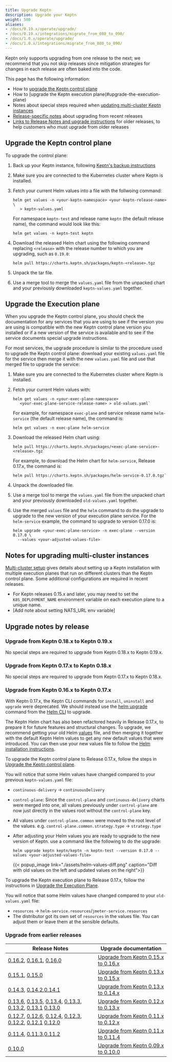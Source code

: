 ```yaml
---
title: Upgrade Keptn
description: Upgrade your Keptn
weight: 500
aliases:
- /docs/0.19.x/operate/upgrade/
- /docs/0.19.x/integrations/migrate_from_080_to_090/
- /docs/1.0.x/operate/upgrade/
- /docs/1.0.x/integrations/migrate_from_080_to_090/
---
```


Keptn only supports upgrading from one release to the next;
we recommend that you not skip releases
since mitigation strategies for changes in each release
are often baked into the code.

This page has the following information:

* How to [upgrade the Keptn control plane](#upgrade-the-keptn-control-plane)
* How to [upgrade the Keptn execution plane\(#upgrade-the-execution-plane)
* Notes about special steps required when
  [updating multi-cluster Keptn instances](#notes-for-upgrading-multi-cluster-instances)
* [Release-specific notes](#upgrade-notes-by-release) about upgrading from recent releases
* [Links to Release Notes and upgrade instructions](#upgrade-from-earlier-releases) for older releases,
  to help customers who must upgrade from older releases

## Upgrade the Keptn control plane

To upgrade the control plane:

1. Back up your Keptn instance, following
   [Keptn's backup instructions](../../../0.19.x/operate/backup_and_restore)
1. Make sure you are connected to the Kubernetes cluster where Keptn is installed.
1. Fetch your current Helm values into a file with the follwoing command:

   ```
   helm get values -n <your-keptn-namespace> <your-keptn-release-name> \
      > keptn-values.yaml
   ```

   For namespace `keptn-test` and release name `keptn` (the default release name),
   the command would look like this:

   ```
   helm get values -n keptn-test keptn
   ```

1. Download the released Helm chart using the following command
   replacing `<release>` with the release number to which you are upgrading,
   such as `0.19.0`:
   ```
   helm pull https://charts.keptn.sh/packages/keptn-<release>.tgz
   ```
1. Unpack the tar file.

1.  Use a merge tool to merge the `values.yaml` file from the unpacked chart
    and your previously downloaded `keptn-values.yaml` together.

## Upgrade the Execution plane

When you upgrade the Keptn control plane,
you should check the documentation for any services that you are using
to see if the version you are using is compatible with the new Keptn control plane version you installed
or if a new version of the service is available
and to see if the service documents special upgrade instructions.

For most services, the upgrade procedure is similar to the procedure used
to upgrade the Keptn control plane:
download your existing `values.yaml` file for the service
then merge it with the new `values.yaml` file
and use that merged file to upgrade the service:

1. Make sure you are connected to the Kubernetes cluster where Keptn is installed.
1. Fetch your current Helm values with:

   ```
   helm get values -n <your-exec-plane-namespace>
      <your-exec-plane-service-release-name> > old-values.yaml`
   ```
    For example, for namespace `exec-plane` and service release name `helm-service`
    (the default release name), the command is:

   ```
   helm get values -n exec-plane helm-service
   ```

1. Download the released Helm chart using:

   ```
   helm pull https://charts.keptn.sh/packages/<exec-plane-service>-<release>.tgz`
   ```

     For example, to download the Helm chart for `helm-service`, Release 0.17.x,
     the command is:

     ```
     helm pull https://charts.keptn.sh/packages/helm-service-0.17.0.tgz`
     ```

1. Unpack the downloaded file.
1. Use a merge tool to merge the `values.yaml` file from the unpacked chart
   and your previously downloaded `old-values.yaml` together.
1. Use the merged `values` file and the `helm` command to do the upgrade
   to upgrade to the new version of your execution plane service.
   For the `helm-service` example, the command to upgrade to version 0.17.0 is:

   ```
   helm upgrade <your-exec-plane-service> -n exec-plane --version 0.17.0 \
     --values <your-adjusted-values-file>
   ```

## Notes for upgrading multi-cluster instances

[Multi-cluster setup](../multi-cluster) gives details about setting up a Keptn installation
with multiple execution planes that run on different clusters than the Keptn control plane.
Some additional configurations are required in recent releases.

* For Keptn releases 0.15.x and later,
you may need to set the `K8S_DEPLOYMENT_NAME` environment variable on each execution plane to a unique name.
* [Add note about setting NATS_URL env variable]


## Upgrade notes by release

### Upgrade from Keptn 0.18.x to Keptn 0.19.x

No special steps are required to upgrade from Keptn 0.18.x to Keptn 0.19.x.

### Upgrade from Keptn 0.17.x to Keptn 0.18.x

No special steps are required to upgrade from Keptn 0.17.x to Keptn 0.18.x.

### Upgrade from Keptn 0.16.x to Keptn 0.17.x

With Keptn 0.17.x, the Keptn CLI commands for `install`, `uninstall` and `upgrade` were deprecated.
We should instead use the [helm upgrade](https://helm.sh/docs/helm/helm_upgrade/) command
from the [Helm CLI](https://helm.sh/docs/helm/) to upgrade.

The Keptn Helm chart has also been refactored heavily in Release 0.17.x,
to prepare it for future features and structural changes.
To upgrade, we recommend getting your old Helm [values](../../../0.19.x/reference/files/values) file,
and then merging it together with the default Keptn Helm values
to get any new default values that were introduced.
You can then use your new values file to follow the
[Helm installation instructions](../helm-install).

To upgrade the Keptn control plane to Release 0.17.x,
follow the steps in [Upgrade the Keptn control plane](#upgrade-the-keptn-control-plane).

You will notice that some Helm values have changed compared to your previous `keptn-values.yaml` file:
- `continuous-delivery` -> `continuousDelivery`
- `control-plane`: Since the `control-plane` and `continuous-delivery` charts were merged into one,
  all values previously under `control-plane` are now just directly in the values root
  without the `control-plane` key.
- All values under `control-plane.common` were moved to the root level of the values.
  e.g. `control-plane.common.strategy.type` -> `strategy.type`

- After adjusting your Helm values you are ready to upgrade to the new version of Keptn.
  use a command like the following to do the upgrade:

   ```
   helm upgrade keptn keptn/keptn -n keptn-test --version 0.17.0 --values <your-adjusted-values-file>
   ```

  {{< popup_image
  link="./assets/helm-values-diff.png"
  caption="Diff with old values on the left and updated values on the right">}}

To upgrade the Keptn execution  plane to Release 0.17.x,
follow the instructions in [Upgrade the Execution Plane](#upgrade-the-execution-plane).

You will notice that some Helm values have changed compared to your `old-values.yaml` file:

- `resources` -> `helm-service.resources`/`jmeter-service.resources`
- The distributor got its own set of `resources` in the values file.
  You can adjust them or leave them at the sensible defaults.

### Upgrade from earlier releases

|Release Notes                    |Upgrade documentation                                       |
|-------------------------------- |----------------------------------------------------------- |
|[0.16.2](../../../news/release_announcements/keptn-0162/), [0.16.1](../../../news/release_announcements/keptn-0161/), [0.16.0](../../../news/release_announcements/keptn-0160/)   | [Upgrade from Keptn 0.15.x to 0.16.x](../../../0.16.x/operate/upgrade)     |
|[0.15.1](../../../news/release_announcements/keptn-0151/), [0.15.0](../../../news/release_announcements/keptn-0150/)   | [Upgrade from Keptn 0.13.x to 0.15.x](../../../0.15.x/operate/upgrade)     |
|[0.14.3](../../../news/release_announcements/keptn-0143/), [0.14.2](../../../news/release_announcements/keptn-0142/),[0.14.1](../../../news/release_announcements/keptn-0141/)   | [Upgrade from Keptn 0.13.x to 0.14.x](../../../0.14.x/operate/upgrade)     |
|[0.13.6](../../../news/release_announcements/keptn-0136/), [0.13.5](../../../news/release_announcements/keptn-0135/), [0.13.4](../../../news/release_announcements/keptn-0134/), [0.13.3](../../../news/release_announcements/keptn-0133/), [0.13.2](../../../news/release_announcements/keptn-0132/), [0.13.1](../../../news/release_announcements/keptn-0131/)  [0.13.0](../../../news/release_announcements/keptn-0130/)    | [Upgrade from Keptn 0.12.x to 0.13.x](../../../0.13.x/operate/upgrade)     |
|[0.12.7](../../../news/release_announcements/keptn-0127/), [0.12.6](../../../news/release_announcements/keptn-0126/), [0.12.4](../../../news/release_announcements/keptn-0124/), [0.12.3](../../../news/release_announcements/keptn-0123/), [0.12.2](../../../news/release_announcements/keptn-0122/), [0.12.1](../../../news/release_announcements/keptn-0121/)  [0.12.0](../../../news/release_announcements/keptn-0130/)    | [Upgrade from Keptn 0.11.x to 0.12.x](../../../0.14.x/operate/upgrade)     |
|[0.11.4](../../../news/release_announcements/keptn-0114/), [0.11.3](../../../news/release_announcements/keptn-0113/),[0.11.2](../../../news/release_announcements/keptn-0112/)   | [Upgrade from Keptn 0.11.x to 0.11.4](../../../0.11.x/operate/upgrade)     |
|[0.10.0](../../../news/release_announcements/keptn-0100/)   | [Upgrade from Keptn 0.09.x to 0.10.0](../../../0.10.x/operate/upgrade)     |

